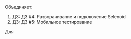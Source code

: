 

Объединяет:

1) ДЗ: ДЗ #4: Разворачивание и подключение Selenoid
2) ДЗ: ДЗ #5: Мобильное тестирование


Для 

